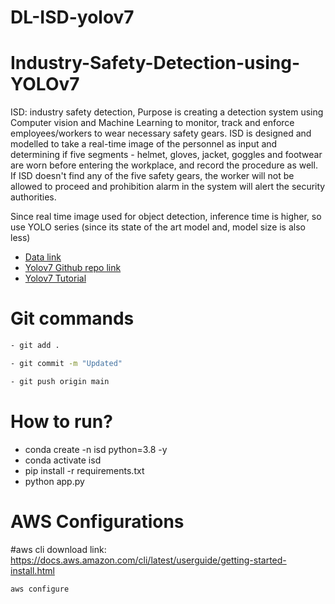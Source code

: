 # DL-ISD-yolov7

# Industry-Safety-Detection-using-YOLOv7

ISD: industry safety detection, 
Purpose is creating a detection system using Computer vision and Machine Learning to monitor, track and enforce employees/workers to wear necessary safety gears. ISD is designed and modelled to take a real-time image of the personnel as input and determining if five segments - helmet, gloves, jacket, goggles and footwear are worn before entering the workplace, and record the procedure as well. If ISD doesn't find any of the five safety gears, the worker will not be allowed to proceed and prohibition alarm in the system will alert the security authorities.

Since real time image used for object detection, inference time is higher, so use YOLO series (since its state of the art model and, model size is also less)

- [Data link](https://drive.google.com/file/d/1ab3Qu8t14YyoNTFszfe1xVDOf92wip05/view?usp=drive_link)
- [Yolov7 Github repo link](https://github.com/WongKinYiu/yolov7)
- [Yolov7 Tutorial](https://youtube.com/playlist?list=PLkz_y24mlSJagh6O2MIrgI-Ki-t1rhjLI&si=6eMTgSe1-cbWVPGX)


# Git commands
```bash
- git add .

- git commit -m "Updated"

- git push origin main
```

# How to run?
- conda create -n isd python=3.8 -y
- conda activate isd
- pip install -r requirements.txt
- python app.py

# AWS Configurations
#aws cli download link: https://docs.aws.amazon.com/cli/latest/userguide/getting-started-install.html

```bash
aws configure
```